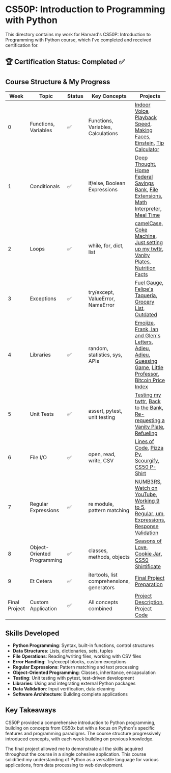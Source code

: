 # CS50P: Introduction to Programming with Python

This directory contains my work for Harvard's CS50P: Introduction to Programming with Python course, which I've completed and received certification for.

## 🏆 Certification Status: Completed ✅

## Course Structure & My Progress

| Week | Topic | Status | Key Concepts | Projects |
|------|-------|--------|-------------|----------|
| 0 | Functions, Variables | ✅ | Functions, Variables, Calculations | [Indoor Voice](./Week0_Functions_Variables/indoor.py), [Playback Speed](./Week0_Functions_Variables/playback.py), [Making Faces](./Week0_Functions_Variables/faces.py), [Einstein](./Week0_Functions_Variables/einstein.py), [Tip Calculator](./Week0_Functions_Variables/tip.py) |
| 1 | Conditionals | ✅ | if/else, Boolean Expressions | [Deep Thought](./Week1_Conditionals/deep.py), [Home Federal Savings Bank](./Week1_Conditionals/bank.py), [File Extensions](./Week1_Conditionals/extensions.py), [Math Interpreter](./Week1_Conditionals/interpreter.py), [Meal Time](./Week1_Conditionals/meal.py) |
| 2 | Loops | ✅ | while, for, dict, list | [camelCase](./Week2_Loops/camel.py), [Coke Machine](./Week2_Loops/coke.py), [Just setting up my twttr](./Week2_Loops/twttr.py), [Vanity Plates](./Week2_Loops/plates.py), [Nutrition Facts](./Week2_Loops/nutrition.py) |
| 3 | Exceptions | ✅ | try/except, ValueError, NameError | [Fuel Gauge](./Week3_Exceptions/fuel.py), [Felipe's Taqueria](./Week3_Exceptions/taqueria.py), [Grocery List](./Week3_Exceptions/grocery.py), [Outdated](./Week3_Exceptions/outdated.py) |
| 4 | Libraries | ✅ | random, statistics, sys, APIs | [Emojize](./Week4_Libraries/emojize.py), [Frank, Ian and Glen's Letters](./Week4_Libraries/figlet.py), [Adieu, Adieu](./Week4_Libraries/adieu.py), [Guessing Game](./Week4_Libraries/game.py), [Little Professor](./Week4_Libraries/professor.py), [Bitcoin Price Index](./Week4_Libraries/bitcoin.py) |
| 5 | Unit Tests | ✅ | assert, pytest, unit testing | [Testing my twttr](./Week5_Unit_Tests/test_twttr.py), [Back to the Bank](./Week5_Unit_Tests/test_bank.py), [Re-requesting a Vanity Plate](./Week5_Unit_Tests/test_plates.py), [Refueling](./Week5_Unit_Tests/test_fuel.py) |
| 6 | File I/O | ✅ | open, read, write, CSV | [Lines of Code](./Week6_File_IO/lines.py), [Pizza Py](./Week6_File_IO/pizza.py), [Scourgify](./Week6_File_IO/scourgify.py), [CS50 P-Shirt](./Week6_File_IO/shirt.py) |
| 7 | Regular Expressions | ✅ | re module, pattern matching | [NUMB3RS](./Week7_Regular_Expressions/numb3rs.py), [Watch on YouTube](./Week7_Regular_Expressions/watch.py), [Working 9 to 5](./Week7_Regular_Expressions/working.py), [Regular, um, Expressions](./Week7_Regular_Expressions/um.py), [Response Validation](./Week7_Regular_Expressions/response.py) |
| 8 | Object-Oriented Programming | ✅ | classes, methods, objects | [Seasons of Love](./Week8_Object_Oriented_Programming/seasons.py), [Cookie Jar](./Week8_Object_Oriented_Programming/jar.py), [CS50 Shirtificate](./Week8_Object_Oriented_Programming/shirtificate.py) |
| 9 | Et Cetera | ✅ | itertools, list comprehensions, generators | [Final Project Preparation](./Week9_Et_Cetera) |
| Final Project | Custom Application | ✅ | All concepts combined | [Project Description](./Final_Project/README.md), [Project Code](./Final_Project) |

## Skills Developed

- **Python Programming**: Syntax, built-in functions, control structures
- **Data Structures**: Lists, dictionaries, sets, tuples
- **File Operations**: Reading/writing files, working with CSV files
- **Error Handling**: Try/except blocks, custom exceptions
- **Regular Expressions**: Pattern matching and text processing
- **Object-Oriented Programming**: Classes, inheritance, encapsulation
- **Testing**: Unit testing with pytest, test-driven development
- **Libraries**: Using and integrating external Python packages
- **Data Validation**: Input verification, data cleaning
- **Software Architecture**: Building complete applications

## Key Takeaways

CS50P provided a comprehensive introduction to Python programming, building on concepts from CS50x but with a focus on Python's specific features and programming paradigms. The course structure progressively introduced concepts, with each week building on previous knowledge.

The final project allowed me to demonstrate all the skills acquired throughout the course in a single cohesive application. This course solidified my understanding of Python as a versatile language for various applications, from data processing to web development.
